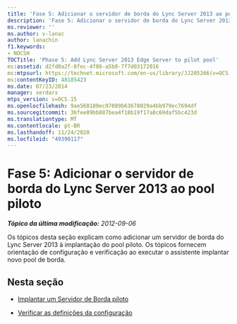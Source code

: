 ```yaml
---
title: 'Fase 5: Adicionar o servidor de borda do Lync Server 2013 ao pool piloto'
description: 'Fase 5: Adicionar o servidor de borda do Lync Server 2013 ao pool piloto.'
ms.reviewer: ''
ms.author: v-lanac
author: lanachin
f1.keywords:
- NOCSH
TOCTitle: 'Phase 5: Add Lync Server 2013 Edge Server to pilot pool'
ms:assetid: d2fd0a2f-8fec-4f86-a5b0-7f7d03172016
ms:mtpsurl: https://technet.microsoft.com/en-us/library/JJ205266(v=OCS.15)
ms:contentKeyID: 48185423
ms.date: 07/23/2014
manager: serdars
mtps_version: v=OCS.15
ms.openlocfilehash: 9ae560180ec97089b63678029a4bb979ec7694df
ms.sourcegitcommit: 36fee89bb887bea4f18b19f17a8c69daf5bc423d
ms.translationtype: MT
ms.contentlocale: pt-BR
ms.lasthandoff: 11/24/2020
ms.locfileid: "49390117"
---
```

# <a name="phase-5-add-lync-server-2013-edge-server-to-pilot-pool"></a>Fase 5: Adicionar o servidor de borda do Lync Server 2013 ao pool piloto

<div data-xmlns="http://www.w3.org/1999/xhtml">

<div class="topic" data-xmlns="http://www.w3.org/1999/xhtml" data-msxsl="urn:schemas-microsoft-com:xslt" data-cs="https://msdn.microsoft.com/">

<div data-asp="https://msdn2.microsoft.com/asp">



</div>

<div id="mainSection">

<div id="mainBody">

<span> </span>

_**Tópico da última modificação:** 2012-09-06_

Os tópicos desta seção explicam como adicionar um servidor de borda do Lync Server 2013 à implantação do pool piloto. Os tópicos fornecem orientação de configuração e verificação ao executar o assistente implantar novo pool de borda.

<div>

## <a name="in-this-section"></a>Nesta seção

  - [Implantar um Servidor de Borda piloto](deploy-pilot-edge-server.md)

  - [Verificar as definições da configuração](verify-configuration-settings.md)

</div>

</div>

<span> </span>

</div>

</div>

</div>

